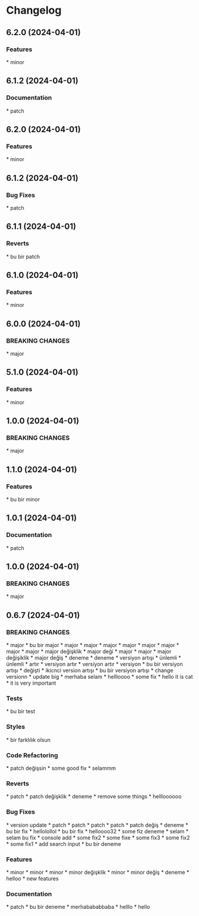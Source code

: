 # Changelog

## 6.2.0 (2024-04-01)
### Features
[](commmit) * minor
## 6.1.2 (2024-04-01)
### Documentation
[](commmit) * patch
## 6.2.0 (2024-04-01)
### Features
[](commmit) * minor
## 6.1.2 (2024-04-01)
### Bug Fixes
[](commmit) * patch
## 6.1.1 (2024-04-01)
### Reverts
[](commmit) * bu bir patch
## 6.1.0 (2024-04-01)
### Features
[](commmit) * minor
## 6.0.0 (2024-04-01)
### BREAKING CHANGES
[](commmit) * major
## 5.1.0 (2024-04-01)
### Features
[](commmit) * minor
## 1.0.0 (2024-04-01)
### BREAKING CHANGES
[](commmit) * major
## 1.1.0 (2024-04-01)
### Features
[](commmit) * bu bir minor
## 1.0.1 (2024-04-01)
### Documentation
[](commmit) * patch
## 1.0.0 (2024-04-01)
### BREAKING CHANGES
[](commmit) * major
## 0.6.7 (2024-04-01)
### BREAKING CHANGES
[](commmit) * major
[](commmit) * bu bir major
[](commmit) * major
[](commmit) * major
[](commmit) * major
[](commmit) * major
[](commmit) * major
[](commmit) * major
[](commmit) * major
[](commmit) * major
[](commmit) * major değişklik
[](commmit) * major deği
[](commmit) * major
[](commmit) * major
[](commmit) * major değişiklik
[](commmit) * major değiş
[](commmit) * deneme
[](commmit) * deneme
[](commmit) * versiyon artışı
[](commmit) * ünlemli
[](commmit) * ünlemli
[](commmit) * artır
[](commmit) * versiyon artır
[](commmit) * versiyon artır
[](commmit) * versiyon
[](commmit) * bu bir versiyon artışı
[](commmit) * değişti
[](commmit) * ikicnci version artışı
[](commmit) * bu bir versiyon artışı
[](commmit) * change versionn
[](commmit) * update big
[](commmit) * merhaba selam
[](commmit) * hellloooo
[](commmit) * some fix
[](commmit) * hello it is cat
[](commmit) * it is very important
### Tests
[](commmit) * bu bir test
### Styles
[](commmit) * bir farklılık olsun
### Code Refactoring
[](commmit) * patch değişsin
[](commmit) * some good fix
[](commmit) * selammm
### Reverts
[](commmit) * patch
[](commmit) * patch değişklik
[](commmit) * deneme
[](commmit) * remove some things
[](commmit) * hellloooooo
### Bug Fixes
[](commmit) * version update
[](commmit) * patch
[](commmit) * patch
[](commmit) * patch
[](commmit) * patch
[](commmit) * patch değiş
[](commmit) * deneme
[](commmit) * bu bir fix
[](commmit) * hellolollol
[](commmit) * bu bir fix
[](commmit) * helloooo32
[](commmit) * some fiz deneme
[](commmit) * selam
[](commmit) * selam bu fix
[](commmit) * console add
[](commmit) * some fix2
[](commmit) * some fixe
[](commmit) * some fix3
[](commmit) * some fix2
[](commmit) * some fix1
[](commmit) * add search input
[](commmit) * bu bir deneme
### Features
[](commmit) * minor
[](commmit) * minor
[](commmit) * minor
[](commmit) * minor değişklik
[](commmit) * minor
[](commmit) * minor değiş
[](commmit) * deneme
[](commmit) * helloo
[](commmit) * new features
### Documentation
[](commmit) * patch
[](commmit) * bu bir deneme
[](commmit) * merhabababbaba
[](commmit) * helllo
[](commmit) * hello
